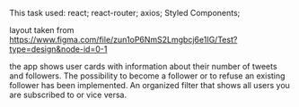 This task used: react; react-router; axios; Styled Components;

layout taken from
https://www.figma.com/file/zun1oP6NmS2Lmgbcj6e1IG/Test?type=design&node-id=0-1

the app shows user cards with information about their number of tweets and
followers. The possibility to become a follower or to refuse an existing
follower has been implemented. An organized filter that shows all users you are
subscribed to or vice versa.
